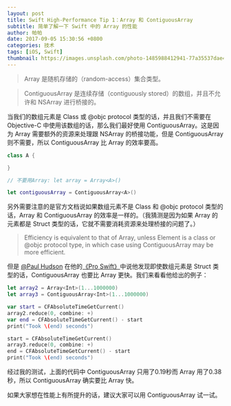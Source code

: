 ```yaml
---
layout: post 
title: Swift High-Performance Tip 1：Array 和 ContiguousArray
subtitle: 简单了解一下 Swift 中的 Array 的性能
author: 帕帕
date: 2017-09-05 15:30:56 +0800
categories: 技术
tags: [iOS, Swift]
thumbnail: https://images.unsplash.com/photo-1485988412941-77a35537dae4?ixlib=rb-0.3.5&s=177fa5618e070b6d13cf5debd2034426&auto=format&fit=crop&w=160&q=100
---
```


> Array 是随机存储的（random-access）集合类型。

> ContiguousArray 是连续存储（contiguously stored）的数组，并且不允许和 NSArray 进行桥接的。

当我们的数组元素是 Class 或 @objc protocol 类型的话，并且我们不需要在 Objective-C 中使用该数组的话，那么我们最好使用 ContiguousArray。这是因为 Array 需要额外的资源来处理跟 NSArray 的桥接功能，但是 ContiguousArray 则不需要，所以 ContiguousArray 比 Array 的效率要高。

```Swift
class A {

}

// 不要用Array: let array = Array<A>()

let contiguousArray = ContiguousArray<A>()
```

另外需要注意的是官方文档说如果数组元素不是 Class 和 @objc protocol 类型的话，Array 和 ContiguousArray 的效率是一样的。（我猜测是因为如果 Array 的元素都是 Struct 类型的话，它就不需要消耗资源来处理桥接的问题了。）

> Efficiency is equivalent to that of Array, unless Element is a class or @objc protocol type, in which case using ContiguousArray may be more efficient.

但是 [@Paul Hudson](https://twitter.com/twostraws) 在他的[《Pro Swift》](https://gumroad.com/l/proswift)中说他发现即使数组元素是 Struct 类型的话，ContiguousArray 也要比 Array 更快。我们来看看他给出的例子：

```Swift
let array2 = Array<Int>(1...1000000)
let array3 = ContiguousArray<Int>(1...1000000)

var start = CFAbsoluteTimeGetCurrent()
array2.reduce(0, combine: +)
var end = CFAbsoluteTimeGetCurrent() - start
print("Took \(end) seconds")

start = CFAbsoluteTimeGetCurrent()
array3.reduce(0, combine: +)
end = CFAbsoluteTimeGetCurrent() - start
print("Took \(end) seconds")
```

经过我的测试，上面的代码中 ContiguousArray 只用了0.19秒而 Array 用了0.38秒，所以 ContiguousArray 确实要比 Array 快。

如果大家想在性能上有所提升的话，建议大家可以用 ContiguousArray 试一试。

